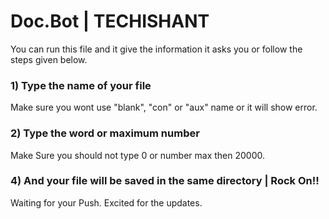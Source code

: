 
# Doc.Bot | TECHISHANT

You can run this file and it give the information it asks you or follow the steps given below.

### 1) Type the name of your file
Make sure you wont use "blank", "con" or "aux" name or it will show error.

### 2) Type the word or maximum number
Make Sure you should not type 0 or number max then 20000.

### 4) And your file will be saved in the same directory | Rock On!!

Waiting for your Push. Excited for the updates.
